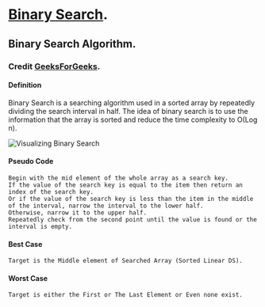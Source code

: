 # [Binary Search](./binary_search.cpp).

## Binary Search Algorithm.

### Credit [GeeksForGeeks](https://www.geeksforgeeks.org/binary-search).

#### Definition

Binary Search is a searching algorithm used in a sorted array by repeatedly dividing the search interval in half. The idea of binary search is to use the information that the array is sorted and reduce the time complexity to O(Log n).

<img src="https://media.geeksforgeeks.org/wp-content/uploads/20220309171621/BinarySearch.png" alt="Visualizing Binary Search" />

#### Pseudo Code

```
Begin with the mid element of the whole array as a search key.
If the value of the search key is equal to the item then return an index of the search key.
Or if the value of the search key is less than the item in the middle of the interval, narrow the interval to the lower half.
Otherwise, narrow it to the upper half.
Repeatedly check from the second point until the value is found or the interval is empty.
```

#### Best Case

```
Target is the Middle element of Searched Array (Sorted Linear DS).
```

#### Worst Case

```
Target is either the First or The Last Element or Even none exist.
```
